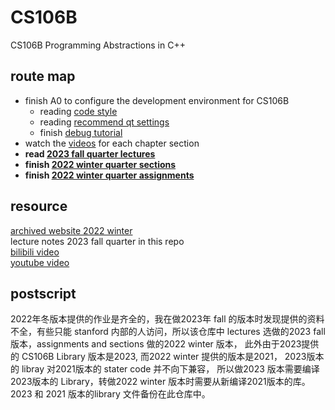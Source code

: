 # CS106B

CS106B Programming Abstractions in C++

## route map  

* finish A0 to configure the development environment for CS106B  
    * reading [code style](https://web.stanford.edu/class/cs106b/resources/style_guide.html)
    * reading [recommend qt settings](https://web.stanford.edu/dept/cs_edu/resources/qt/recommended-settings)
    * finish [debug tutorial](https://web.stanford.edu/class/cs106b/assignments/0-namehash/DebuggerTutorial.pdf)
* watch the [videos](https://www.youtube.com/watch?v=FIroM06V2MA&list=PL-h0BZdG_K4kAmsfvAik-Za826pNbQd0d) for each chapter section  
* **read [2023 fall quarter lectures](./CS106B-2023-fall/class/cs106b/index.html)** 
* **finish [2022 winter quarter sections](https://web.stanford.edu/class/archive/cs/cs106b/cs106b.1224/about_section)**
* **finish [2022 winter quarter assignments](https://web.stanford.edu/class/archive/cs/cs106b/cs106b.1224/about_assignments)**

## resource  

[archived website 2022 winter](https://web.stanford.edu/class/archive/cs/cs106b/cs106b.1224/)  
lecture notes 2023 fall quarter in this repo  
[bilibili video](https://www.bilibili.com/video/BV1G7411k7jG)  
[youtube video](https://www.youtube.com/playlist?list=PL-h0BZdG_K4kAmsfvAik-Za826pNbQd0d)  

## postscript

2022年冬版本提供的作业是齐全的，我在做2023年 fall 的版本时发现提供的资料不全，有些只能 stanford 内部的人访问，所以该仓库中 lectures 选做的2023 fall 版本，assignments and sections 做的2022 winter 版本， 此外由于2023提供的 CS106B Library 版本是2023, 而2022 winter 提供的版本是2021， 2023版本的 libray 对2021版本的 stater code 并不向下兼容， 所以做2023 版本需要编译2023版本的 Library，转做2022 winter 版本时需要从新编译2021版本的库。2023 和 2021 版本的library 文件备份在此仓库中。